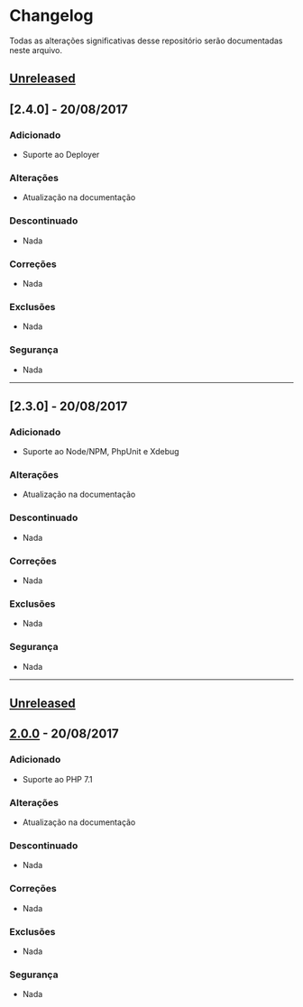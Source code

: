 # Changelog

Todas as alterações significativas desse repositório serão documentadas neste arquivo.

## [Unreleased]

## [2.4.0] - 20/08/2017
### Adicionado
- Suporte ao Deployer

### Alterações
- Atualização na documentação

### Descontinuado
- Nada

### Correções
- Nada

### Exclusões
- Nada

### Segurança
- Nada

-----------------------

## [2.3.0] - 20/08/2017
### Adicionado
- Suporte ao Node/NPM, PhpUnit e Xdebug

### Alterações
- Atualização na documentação

### Descontinuado
- Nada

### Correções
- Nada

### Exclusões
- Nada

### Segurança
- Nada

-----------------------

## [Unreleased]

## [2.0.0] - 20/08/2017
### Adicionado
- Suporte ao PHP 7.1

### Alterações
- Atualização na documentação

### Descontinuado
- Nada

### Correções
- Nada

### Exclusões
- Nada

### Segurança
- Nada

[Unreleased]: https://github.com/carlosfgti/vagrant-setup-php/compare/2.0.0...HEAD
[2.0.0]: https://github.com/carlosfgti/vagrant-setup-php/compare/v1.1.4...v2.0.0
